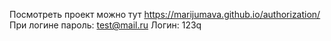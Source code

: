 Посмотреть проект можно тут https://marijumava.github.io/authorization/
При логине пароль: test@mail.ru
Логин: 123q
